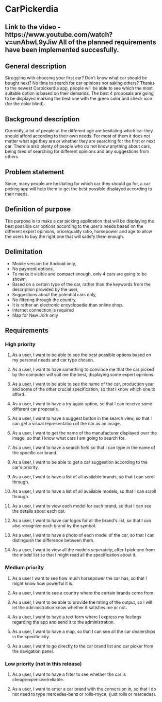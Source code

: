 # CarPickerdia

<h2>Link to the video - https://www.youtube.com/watch?v=unAbwL9yJiw
  All of the planned requirements have been implemented succesfully.</h2>

<h2>General description</h2>

Struggling with choosing your first car? Don’t know what car should be bought next? No time to search for car opinions nor asking others? Thanks to the newest Carpickerdia app, people will be able to see which the most suitable option is based on their demands. The best 4 proposals are going to be displayed marking the best one with the green color and check icon (for the color blind). 

<h2>Background description</h2>

Currently, a lot of people at the different age are hesitating which car they should afford according to their own needs. For most of them it does not matter what age they are or whether they are searching for the first or next car. There is also plenty of people who do not know anything about cars, being tired of searching for different opinions and any suggestions from others.  

<h2>Problem statement</h2>

Since, many people are hesitating for which car they should go for, a car picking app will help them to get the best possible displayed according to their needs.


<h2>Definition of purpose</h2>

The purpose is to make a car picking application that will be displaying the best possible car options according to the user’s needs based on the different expert opinions, price/quality ratio, horsepower and age to allow the users to buy the right one that will satisfy them enough.

<h2>Delimitation</h2>

-	Mobile version for Android only,
-	No payment options,
-	To make it visible and compact enough, only 4 cars are going to be shown,
-	Based on a certain type of the car, rather than the keywords from the description provided by the user,
-	Suggestions about the potential cars only, 
-	No filtering through the country,
-	It is rather an electronic encyclopedia than online shop.
-	Internet connection is required
-	Map for New Jork only


<h2>Requirements</h2>


<h3>High priority</h3>

1. As a user, I want to be able to see the best possible options based on my personal needs and car type chosen.

2. As a user, I want to have something to convince me that the car picked by the computer will suit me the best, displaying some expert opinions.

3. As a user, I want to be able to see the name of the car, production year and some of the other crucial specification, so that I know which one to afford.

4. As a user, I want to have a try again option, so that I can receive some different car proposals.

5. As a user, I want to have a suggest button in the search view, so that I can get a visual representation of the car as an image. 

6. As a user, I want to get the name of the manufacturer displayed over the image, so that I know what cars I am going to search for.

7. As a user, I want to have a search field so that I can type in the name of the specific car brand.

8. As a user, I want to be able to get a car suggestion according to the car's priority.

9. As a user, I want to have a list of all available brands, so that I can scroll through.

10. As a user, I want to have a list of all available models, so that I can scroll through.

11. As a user, I want to view each model for each brand, so that I can see the details about each car.

12. As a user, I want to have car logos for all the brand's list, so that I can also recognize each brand by the symbol.

13. As a user, I want to have a photo of each model of the car, so that I can distinguish the difference between them.

14. As a user, I want to view all the models seperately, after I pick one from the model list so that I might read all the specification about it.

<h3>Medium priority</h3>

1. As a user I want to see how much horsepower the car has, so that I might know how powerful it is.

2. As a user, I want to see a country where the certain brands come from.

3. As a user, I want to be able to provide the rating of the output, so I will let the administration know whether it satisfies me or not.

4. As a user, I want to have a text form where I express my feelings regarding the app and send it to the administration.

5. As a user, I want to have a map, so that I can see all the car dealerships in the specific city. 

6. As a user, I want to go directly to the car brand list and car picker from the navigation panel.

<h3>Low priority (not in this release)</h3>

1. As a user, I want to have a filter to see whether the car is cheap/expensive/reliable.

2. As a user, I want to enter a car brand with the conversion in, so that I do not need to type mercedes-benz or rolls-royce, (just rolls or mercedes).
